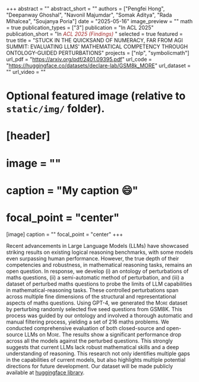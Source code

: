 +++
abstract = ""
abstract_short = ""
authors = ["Pengfei Hong", "Deepanway Ghoshal", "Navonil Majumdar", "Somak Aditya", "Rada Mihalcea", "Soujanya Poria"]
date = "2025-05-16"
image_preview = ""
math = true
publication_types = ["3"]
publication = "In ACL 2025"
publication_short = "In <span style='color:brown;'>*ACL 2025 (Findings)*</span> "
selected = true
featured = true
title = "STUCK IN THE QUICKSAND OF NUMERACY, FAR FROM AGI SUMMIT: EVALUATING LLMS' MATHEMATICAL COMPETENCY THROUGH ONTOLOGY-GUIDED PERTURBATIONS"
projects = ["nlp", "symbolicmath"]
url_pdf = "https://arxiv.org/pdf/2401.09395.pdf"
url_code = "https://huggingface.co/datasets/declare-lab/GSM8k_MORE"
url_dataset = ""
url_video = ""


# Optional featured image (relative to `static/img/` folder).
# [header]
# image = ""
# caption = "My caption :smile:"
# focal_point = "center"

[image]
caption = ""
focal_point = "center"
+++

Recent advancements in Large Language Models (LLMs) have showcased striking results on existing logical reasoning benchmarks, with some models even surpassing human performance. However, the true depth of their competencies and robustness, in mathematical reasoning tasks, remains an open question. In response, we develop (i) an ontology of perturbations of maths questions, (ii) a semi-automatic method of perturbation, and (iii) a dataset of perturbed maths questions 
to probe the limits of LLM capabilities in mathematical-reasoning tasks.
These controlled perturbations span across multiple fine dimensions of the structural and representational aspects of maths questions. Using GPT-4, we generated the <span style="font-variant-caps: small-caps">More</span> dataset by perturbing randomly selected five seed questions from GSM8K. This process was guided by our ontology and involved a thorough automatic and manual filtering process, yielding a set of 216 maths problems.
We conducted comprehensive evaluation of both closed-source and open-source LLMs on <span style="font-variant-caps: small-caps">More</span>. The results show a significant performance drop across all the models against the perturbed questions. This strongly suggests that current LLMs lack robust mathematical skills and a deep understanding of reasoning. This research not only identifies multiple gaps in the capabilities of current models, but also highlights multiple potential directions for future development. Our dataset will be made publicly available at <a href="https://huggingface.co/datasets/declare-lab/GSM8k_MORE">huggingface library</a>.